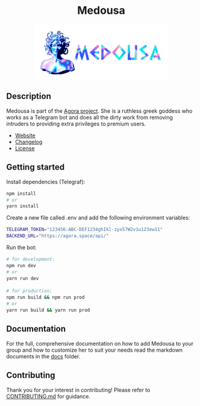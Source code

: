 <h1 align="center">Medousa</h1>

<p align="center">
	<img src="docs/img/medousa.png" width="70%" />
</p>

## Description

Medousa is part of the [Agora project](https://github.com/AgoraSpaceDAO). She
is a ruthless greek goddess who works as a Telegram bot and does all the dirty
work from removing intruders to providing extra privileges to premium users.

- [Website](https://agora.space)
- [Changelog](./CHANGELOG.md)
- [License](./LICENSE)

## Getting started

Install dependencies (Telegraf):

```bash
npm install
# or
yarn install
```

Create a new file called .env and add the following environment variables:

```bash
TELEGRAM_TOKEN="123456:ABC-DEF1234ghIkl-zyx57W2v1u123ew11"
BACKEND_URL="https://agora.space/api/"
```

Run the bot:

```bash
# for development:
npm run dev
# or
yarn run dev

# for production:
npm run build && npm run prod
# or
yarn run build && yarn run prod
```

## Documentation

For the full, comprehensive documentation on how to add Medousa to your group
and how to customize her to suit your needs read the markdown documents in the
[docs](./docs) folder.

## Contributing

Thank you for your interest in contributing! Please refer to
[CONTRIBUTING.md](./docs/CONTRIBUTING.md) for guidance.
